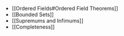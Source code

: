- [[Ordered Fields#Ordered Field Theorems]]
- [[Bounded Sets]]
- [[Supremums and Infimums]]
- [[Completeness]]